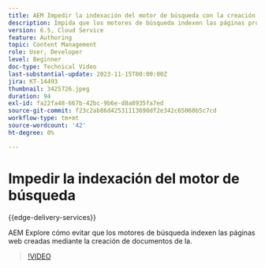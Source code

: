 ```yaml
---
title: AEM Impedir la indexación del motor de búsqueda con la creación de documentos de
description: Impida que los motores de búsqueda indexen las páginas proporcionadas por los Edge Delivery Services.
version: 6.5, Cloud Service
feature: Authoring
topic: Content Management
role: User, Developer
level: Beginner
doc-type: Technical Video
last-substantial-update: 2023-11-15T00:00:00Z
jira: KT-14493
thumbnail: 3425726.jpeg
duration: 94
exl-id: fa22fa48-667b-42bc-9b6e-d8a8935fa7ed
source-git-commit: f23c2ab86d42531113690df2e342c65060b5c7cd
workflow-type: tm+mt
source-wordcount: '42'
ht-degree: 0%

---
```


# Impedir la indexación del motor de búsqueda

{{edge-delivery-services}}

AEM Explore cómo evitar que los motores de búsqueda indexen las páginas web creadas mediante la creación de documentos de la.

>[!VIDEO](https://video.tv.adobe.com/v/3425726/?learn=on)
